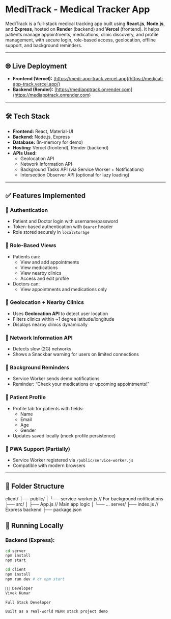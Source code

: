 # MediTrack - Medical Tracker App

MediTrack is a full-stack medical tracking app built using **React.js**, **Node.js**, and **Express**, hosted on **Render** (backend) and **Vercel** (frontend). It helps patients manage appointments, medications, clinic discovery, and profile management, with secure login, role-based access, geolocation, offline support, and background reminders.

---

## 🌐 Live Deployment

- **Frontend (Vercel):** [https://medi-app-track.vercel.app](https://medical-app-track.vercel.app/)
- **Backend (Render):** [https://mediapptrack.onrender.com](https://mediapptrack.onrender.com)

---

## 🛠️ Tech Stack

- **Frontend:** React, Material-UI
- **Backend:** Node.js, Express
- **Database:** (In-memory for demo)
- **Hosting:** Vercel (frontend), Render (backend)
- **APIs Used:**
  - Geolocation API
  - Network Information API
  - Background Tasks API (via Service Worker + Notifications)
  - Intersection Observer API (optional for lazy loading)

---

## ✅ Features Implemented

### 🔐 Authentication
- Patient and Doctor login with username/password
- Token-based authentication with `Bearer` header
- Role stored securely in `localStorage`

### 👤 Role-Based Views
- Patients can:
  - View and add appointments
  - View medications
  - View nearby clinics
  - Access and edit profile
- Doctors can:
  - View appointments and medications only

### 📍 Geolocation + Nearby Clinics
- Uses **Geolocation API** to detect user location
- Filters clinics within ~1 degree latitude/longitude
- Displays nearby clinics dynamically

### 🔗 Network Information API
- Detects slow (2G) networks
- Shows a Snackbar warning for users on limited connections

### 🔔 Background Reminders
- Service Worker sends demo notifications
- Reminder: “Check your medications or upcoming appointments!”

### 📑 Patient Profile
- Profile tab for patients with fields:
  - Name
  - Email
  - Age
  - Gender
- Updates saved locally (mock profile persistence)

### 🌙 PWA Support (Partially)
- Service Worker registered via `/public/service-worker.js`
- Compatible with modern browsers

---

## 📂 Folder Structure
client/
├── public/
│ └── service-worker.js // For background notifications
├── src/
│ ├── App.js // Main app logic
│ └── ...
server/
├── index.js // Express backend
├── package.json

## 🚀 Running Locally

### Backend (Express):
```bash
cd server
npm install
npm start

cd client
npm install
npm run dev # or npm start

👨‍💻 Developer
Vivek Kumar

Full Stack Developer

Built as a real-world MERN stack project demo
